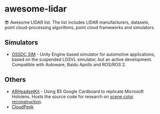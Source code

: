 # awesome-lidar

😎 Awesome LIDAR list. The list includes LIDAR manufacturers, datasets, point cloud-processing algorithms, point cloud frameworks and simulators.

## Simulators

- [OSSDC SIM](https://github.com/OSSDC/OSSDC-SIM) - Unity Engine based simulator for automotive applications, based on the suspended LGSVL simulator, but an active development. Compatible with Autoware, Baidu Apollo and ROS/ROS 2.

## Others

- [ARHeadsetKit](https://github.com/philipturner/ARHeadsetKit) - Using $5 Google Cardboard to replicate Microsoft Hololens. Hosts the source code for research on [scene color reconstruction](https://github.com/philipturner/scene-color-reconstruction).
- [CloudPeek](https://github.com/Geekgineer/CloudPeek)
